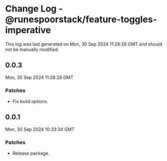 # Change Log - @runespoorstack/feature-toggles-imperative

This log was last generated on Mon, 30 Sep 2024 11:28:28 GMT and should not be manually modified.

## 0.0.3
Mon, 30 Sep 2024 11:28:28 GMT

### Patches

- Fix build options.

## 0.0.1
Mon, 30 Sep 2024 10:33:34 GMT

### Patches

- Release package.

